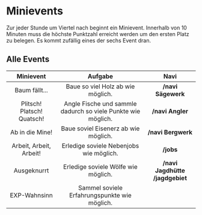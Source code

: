 # Minievents
Zur jeder Stunde um Viertel nach beginnt ein Minievent. Innerhalb von 10 Minuten muss die höchste Punktzahl erreicht werden um den ersten Platz zu belegen. Es kommt zufällig eines der sechs Event dran.

## Alle Events

| Minievent | Aufgabe | Navi |
|:-:|:-:|:-:|
| Baum fällt... | Baue so viel Holz ab wie möglich. | **/navi Sägewerk** |
| Plitsch! Platsch! Quatsch! | Angle Fische und sammle dadurch so viele Punkte wie möglich. | **/navi Angler** |
| Ab in die Mine! | Baue soviel Eisenerz ab wie möglich. | **/navi Bergwerk** |
| Arbeit, Arbeit, Arbeit! | Erledige soviele Nebenjobs wie möglich. | **/jobs** |
| Ausgeknurrt | Erledige soviele Wölfe wie möglich. | **/navi Jagdhütte** **/jagdgebiet** |
| EXP-Wahnsinn | Sammel soviele Erfahrungspunkte wie möglich. |
